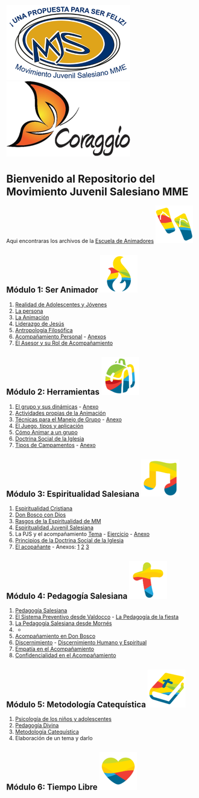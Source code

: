 <img src="img/MJS_LOGO.jpg" width="328" height="200"> <img src="img/Corragio.png" width="328" height="200">

# Bienvenido al Repositorio del Movimiento Juvenil Salesiano MME

Aqui encontraras los archivos de la [Escuela de Animadores](https://mjsmme.gnomio.com/) <img src="img/Sandalia.png" width="100" height="100">

## Módulo 1: Ser Animador <img src="img/Fuego.png" width="100" height="100">

1. [Realidad de Adolescentes y Jóvenes](Escuela_de_Animadores/1_Ser_Animador/1_1_Realidad_de_Adolescentes_y_Jovenes.pdf)
2. [La persona](Escuela_de_Animadores/1_Ser_Animador/1_2_La_persona.pdf)
3. [La Animación](Escuela_de_Animadores/1_Ser_Animador/1_3_Animacion.pdf)
4. [Liderazgo de Jesús](Escuela_de_Animadores/1_Ser_Animador/1_4_Liderazgo_de_Jesus.pdf)
5. [Antropología Filosófica](Escuela_de_Animadores/1_Ser_Animador/1_5_Antropologia_Filosofica.pdf)
6. [Acompañamiento Personal](Escuela_de_Animadores/1_Ser_Animador/1_6_Acompañamiento_Personal.pdf) - [Anexos](Escuela_de_Animadores/1_Ser_Animador/1_6_Situacion_del_Acompañamiento_en_la_Pastoral_Juvenil_Salesiana_Anexo.pdf)
7. [El Asesor y su Rol de Acompañamiento](Escuela_de_Animadores/1_Ser_Animador/1_7_El_Asesor_y_su_Rol_de_Acompañamiento.pdf)

## Módulo 2: Herramientas <img src="img/Mochila.png" width="100" height="100">
1. [El grupo y sus dinámicas](Escuela_de_Animadores/2_Herramientas/2_1_El_grupo_y_sus_dinamicas.pdf) - [Anexo](Escuela_de_Animadores/2_Herramientas/2_1_El_grupo_y_sus_dinamicas_Anexo.pdf)
2. [Actividades propias de la Animación](Escuela_de_Animadores/2_Herramientas/2_3_Actividades_Propias_de_la_Animacion.txt)
3. [Técnicas para el Manejo de Grupo](Escuela_de_Animadores/2_Herramientas/2_3_Tecnicas_para_el_Manejo_de_Grupo.pdf) - [Anexo](Escuela_de_Animadores/2_Herramientas/2_3_Manual_de_Tecnicas_Grupales_Anexo.pdf)
4. [El Juego, tipos y aplicación](Escuela_de_Animadores/2_Herramientas/2_4_El_Juego_tipos_y_aplicacion.pdf)
5. [Cómo Animar a un grupo](Escuela_de_Animadores/2_Herramientas/2_5_Como_Animar_a_un_grupo.pdf)
6. [Doctrina Social de la Iglesia](Escuela_de_Animadores/2_Herramientas/2_6_Doctrina_Social_de_la_Iglesia.pdf)
7. [Tipos de Campamentos](Escuela_de_Animadores/2_Herramientas/2_7_Tipos_de_Campamentos.pdf) - [Anexo](Escuela_de_Animadores/2_Herramientas/2_7_Tipos_de_Campamentos_Anexo.pdf)

## Módulo 3: Espiritualidad Salesiana <img src="img/NotaMusical.png" width="100" height="100">
1. [Espiritualidad Cristiana](Escuela_de_Animadores/3_Espiritualidad_Salesiana/3_1_Espiritualidad_Cristiana.pdf)
2. [Don Bosco con Dios](Escuela_de_Animadores/3_Espiritualidad_Salesiana/3_2_Don_Bosco_con_Dios.pdf)
3. [Rasgos de la Espiritualidad de MM](Escuela_de_Animadores/3_Espiritualidad_Salesiana/3_3_Rasgos_de_la_Espiritualidad_de_MM.pdf)
4. [Espiritualidad Juvenil Salesiana](Escuela_de_Animadores/3_Espiritualidad_Salesiana/3_4_Espiritualidad_Juvenil_Salesiana.pdf)
5. La PJS y el acompañamiento [Tema](Escuela_de_Animadores/3_Espiritualidad_Salesiana/3_5_La_PJS_y_el_acompañamiento_Tema.pdf) - [Ejercicio](Escuela_de_Animadores/3_Espiritualidad_Salesiana/3_5_La_PJS_y_el_acompañamiento_Ejercicio.pdf) - [Anexo](Escuela_de_Animadores/3_Espiritualidad_Salesiana/3_5_Acompañamiento_Personal_Material_de_Apoyo.pdf)
6. [Principios de la Doctrina Social de la Iglesia](Escuela_de_Animadores/3_Espiritualidad_Salesiana/3_6_Principios_de_la_DSI.pdf)
7. [El acopañante](Escuela_de_Animadores/3_Espiritualidad_Salesiana/3_7_El_Acompañante.pdf) - Anexos: [1](Escuela_de_Animadores/3_Espiritualidad_Salesiana/3_7_El_Acompañante_Anexo_1.pdf) [2](Escuela_de_Animadores/3_Espiritualidad_Salesiana/3_7_El_Acompañante_Anexo_2.pdf) [3](Escuela_de_Animadores/3_Espiritualidad_Salesiana/3_7_El_Acompañante_Anexo_3.pdf)

## Módulo 4: Pedagogía Salesiana <img src="img/Cruz.png" width="100" height="100">
1. [Pedagogía Salesiana](Escuela_de_Animadores/4_Pedagogia_Salesiana/4_1_Pedagogia_Salesiana.pdf)
2. [El Sistema Preventivo desde Valdocco](Escuela_de_Animadores/4_Pedagogia_Salesiana/4_2_El_Sistema_Preventivo_desde_Valdocco.pdf) - [La Pedagogía de la fiesta](Escuela_de_Animadores/4_Pedagogia_Salesiana/4_2_1_La_pedagogia_de_la_fiesta.pdf)
3. [La Pedagogía Salesiana desde Mornés](Escuela_de_Animadores/4_Pedagogia_Salesiana/4_3_La_Pedagogia_Salesiana_desde_Mornes.pdf)
4. -
5. [Acompañamiento en Don Bosco](Escuela_de_Animadores/4_Pedagogia_Salesiana/4_5_Acompanamiento_en_DB.pdf)
6. [Discernimiento](Escuela_de_Animadores/4_Pedagogia_Salesiana/4_6_Discernimiento.pdf) - [Discernimiento Humano y Espiritual](Escuela_de_Animadores/4_Pedagogia_Salesiana/4_6_1_Discernimiento_Humano_y_Espiritual.pdf)
7. [Empatía en el Acompañamiento](Escuela_de_Animadores/4_Pedagogia_Salesiana/4_7_Empatia_en_el_acompañamiento.pdf)
8. [Confidencialidad en el Acompañamiento](Escuela_de_Animadores/4_Pedagogia_Salesiana/4_8_Confidencialidad_en_el_acompañamiento.pdf)

## Módulo 5: Metodología Catequística <img src="img/Biblia.png" width="100" height="100">

1. [Psicología de los niños y adolescentes](Files/5_1_Psicologia.pdf)
2. [Pedagogía Divina](https://github.com/RicardoZamoraD/Movimiento_Juvenil_Salesiano_MME/blob/main/Files/5.2%20Pedagogia%20divina.pdf)
3. [Metodología Catequística](https://github.com/RicardoZamoraD/Movimiento_Juvenil_Salesiano_MME/blob/main/Files/5.3%20metodolog%C3%ACa%20catequistica.pdf)
4. Elaboración de un tema y darlo

## Módulo 6: Tiempo Libre <img src="img/Corazon.png" width="100" height="100">
